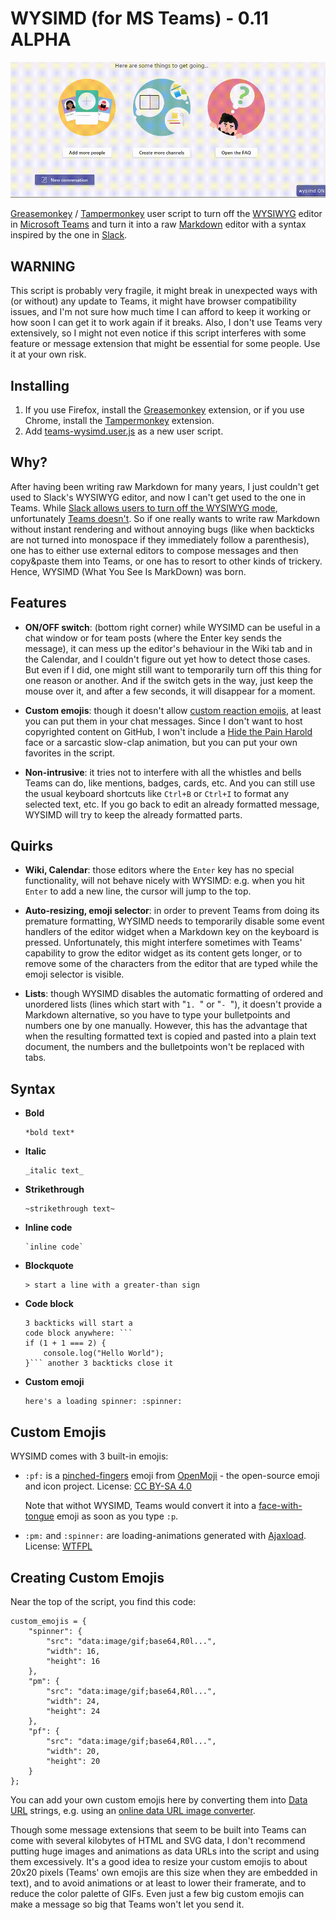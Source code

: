 WYSIMD (for MS Teams) - 0.11 ALPHA
==================================

<img src="https://raw.githubusercontent.com/attilammagyar/teams-wysimd/master/teams-wysimd.gif" alt="screen demo video showing the editor with instant formatting turned off" />

[Greasemonkey](https://www.greasespot.net/) /
[Tampermonkey](https://www.tampermonkey.net/) user script to turn off the
[WYSIWYG](https://en.wikipedia.org/wiki/WYSIWYG) editor in
[Microsoft Teams](https://teams.microsoft.com/) and turn it into a raw
[Markdown](https://en.wikipedia.org/wiki/Markdown) editor with a syntax
inspired by the one in
[Slack](https://slack.com/intl/en-hu/help/articles/202288908-Format-your-messages).

WARNING
-------

This script is probably very fragile, it might break in unexpected ways with
(or without) any update to Teams, it might have browser compatibility issues,
and I'm not sure how much time I can afford to keep it working or how soon I
can get it to work again if it breaks. Also, I don't use Teams very
extensively, so I might not even notice if this script interferes with some
feature or message extension that might be essential for some people. Use it at
your own risk.

Installing
----------

1. If you use Firefox, install the [Greasemonkey](https://www.greasespot.net/)
   extension, or if you use Chrome, install the
   [Tampermonkey](https://www.tampermonkey.net/) extension.
2. Add [teams-wysimd.user.js](https://github.com/attilammagyar/teams-wysimd/raw/main/teams-wysimd.user.js)
   as a new user script.

Why?
----

After having been writing raw Markdown for many years, I just couldn't get used
to Slack's WYSIWYG editor, and now I can't get used to the one in Teams. While
[Slack allows users to turn off the WYSIWYG mode](https://twitter.com/SlackHQ/status/1201955273667158023),
unfortunately [Teams doesn't](https://microsoftteams.uservoice.com/forums/555103-public/suggestions/20588818-raw-markdown-editor-for-messaging).
So if one really wants to write raw Markdown without instant rendering and
without annoying bugs (like when backticks are not turned into monospace if
they immediately follow a parenthesis), one has to either use external editors
to compose messages and then copy&paste them into Teams, or one has to resort
to other kinds of trickery. Hence, WYSIMD (What You See Is MarkDown) was born.

Features
--------

 * **ON/OFF switch**: (bottom right corner) while WYSIMD can be useful in a
   chat window or for team posts (where the Enter key sends the message), it
   can mess up the editor's behaviour in the Wiki tab and in the Calendar, and
   I couldn't figure out yet how to detect those cases. But even if I did, one
   might still want to temporarily turn off this thing for one reason or
   another. And if the switch gets in the way, just keep the mouse over it, and
   after a few seconds, it will disappear for a moment.

 * **Custom emojis**: though it doesn't allow
   [custom reaction emojis](https://microsoftteams.uservoice.com/forums/555103-public/suggestions/16934329-allow-adding-custom-emoji-memes-gifs-reactions),
   at least you can put them in your chat messages. Since I don't want to host
   copyrighted content on GitHub, I won't include a
   [Hide the Pain Harold](https://en.wikipedia.org/wiki/Andr%C3%A1s_Arat%C3%B3)
   face or a sarcastic slow-clap animation, but you can put your own favorites
   in the script.

 * **Non-intrusive**: it tries not to interfere with all the whistles and bells
   Teams can do, like mentions, badges, cards, etc. And you can still use the
   usual keyboard shortcuts like `Ctrl+B` or `Ctrl+I` to format any selected
   text, etc. If you go back to edit an already formatted message, WYSIMD will
   try to keep the already formatted parts.

Quirks
------

 * **Wiki, Calendar**: those editors where the `Enter` key has no special
   functionality, will not behave nicely with WYSIMD: e.g. when you hit `Enter`
   to add a new line, the cursor will jump to the top.

 * **Auto-resizing, emoji selector**: in order to prevent Teams from doing its
   premature formatting, WYSIMD needs to temporarily disable some event
   handlers of the editor widget when a Markdown key on the keyboard is
   pressed. Unfortunately, this might interfere sometimes with Teams'
   capability to grow the editor widget as its content gets longer, or to
   remove some of the characters from the editor that are typed while the emoji
   selector is visible.

 * **Lists**: though WYSIMD disables the automatic formatting of ordered and
   unordered lists (lines which start with "`1. `" or "`- `"), it doesn't
   provide a Markdown alternative, so you have to type your bulletpoints and
   numbers one by one manually. However, this has the advantage that when the
   resulting formatted text is copied and pasted into a plain text document,
   the numbers and the bulletpoints won't be replaced with tabs.

Syntax
------

 * **Bold**

       *bold text*

 * **Italic**

       _italic text_

 * **Strikethrough**

       ~strikethrough text~

 * **Inline code**

       `inline code`

 * **Blockquote**

       > start a line with a greater-than sign

 * **Code block**

       3 backticks will start a
       code block anywhere: ```
       if (1 + 1 === 2) {
           console.log("Hello World");
       }``` another 3 backticks close it

 * **Custom emoji**

       here's a loading spinner: :spinner:

Custom Emojis
-------------

WYSIMD comes with 3 built-in emojis:

 * `:pf:` is a [pinched-fingers](https://openmoji.org/library/#emoji=1F90C)
   emoji from [OpenMoji](https://openmoji.org/) - the open-source emoji and
   icon project. License:
   [CC BY-SA 4.0](https://creativecommons.org/licenses/by-sa/4.0/#)

   Note that withot WYSIMD, Teams would convert it into a
   [face-with-tongue](https://emojipedia.org/face-with-tongue/) emoji as soon
   as you type `:p`.

 * `:pm:` and `:spinner:` are loading-animations generated with
   [Ajaxload](http://www.ajaxload.info/).
   License: [WTFPL](http://www.wtfpl.net/)

Creating Custom Emojis
----------------------

Near the top of the script, you find this code:

    custom_emojis = {
        "spinner": {
            "src": "data:image/gif;base64,R0l...",
            "width": 16,
            "height": 16
        },
        "pm": {
            "src": "data:image/gif;base64,R0l...",
            "width": 24,
            "height": 24
        },
        "pf": {
            "src": "data:image/gif;base64,R0l...",
            "width": 20,
            "height": 20
        }
    };

You can add your own custom emojis here by converting them into
[Data URL](https://en.wikipedia.org/wiki/Data_URI_scheme) strings, e.g. using
an [online data URL image converter](https://ezgif.com/image-to-datauri).

Though some message extensions that seem to be built into Teams can come with
several kilobytes of HTML and SVG data, I don't recommend putting huge images
and animations as data URLs into the script and using them excessively. It's a
good idea to resize your custom emojis to about 20x20 pixels (Teams' own emojis
are this size when they are embedded in text), and to avoid animations or at
least to lower their framerate, and to reduce the color palette of GIFs. Even
just a few big custom emojis can make a message so big that Teams won't let
you send it.
